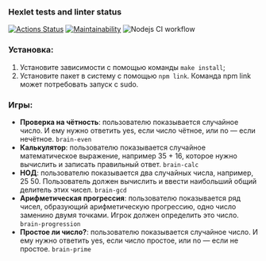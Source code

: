 ### Hexlet tests and linter status
[![Actions Status](https://github.com/Egorles/frontend-project-lvl1/workflows/hexlet-check/badge.svg)](https://github.com/Egorles/frontend-project-lvl1/actions)
[![Maintainability](https://api.codeclimate.com/v1/badges/74a7d05e5698e0433543/maintainability)](https://codeclimate.com/github/Egorles/frontend-project-lvl1/maintainability)
![Nodejs CI workflow](https://github.com/Egorles/frontend-project-lvl1//actions/workflows/nodejs.yml/badge.svg)

### Установка:
1. Установите зависимости с помощью команды `make install`;
2. Установите пакет в систему с помощью `npm link`. Команда npm link может потребовать запуск с sudo.

### Игры:
- **Проверка на чётность**: пользователю показывается случайное число. И ему нужно ответить yes, если число чётное, или no — если нечётное. `brain-even`
- **Калькулятор**: пользователю показывается случайное математическое выражение, например 35 + 16, которое нужно вычислить и записать правильный ответ. `brain-calc`
- **НОД**: пользователю показывается два случайных числа, например, 25 50. Пользователь должен вычислить и ввести наибольший общий делитель этих чисел. `brain-gcd`
- **Арифметическая прогрессия**: пользователю показывается ряд чисел, образующий арифметическую прогрессию, одно число заменино двумя точками. Игрок должен определить это число. `brain-progression`
- **Простое ли число?**: пользователю показывается случайное число. И ему нужно ответить yes, если число простое, или no — если не простое. `brain-prime`
